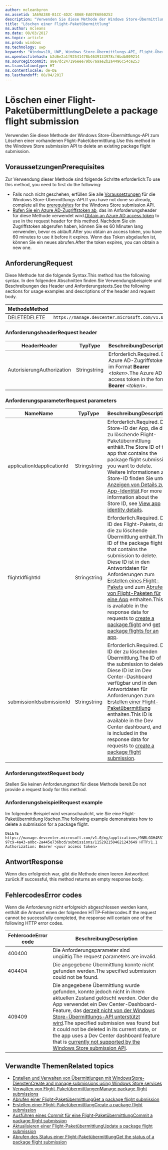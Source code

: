 ```yaml
---
author: mcleanbyron
ms.assetid: 1A69A388-B1CC-4D2C-886B-EA07E6E60252
description: "Verwenden Sie diese Methode der Windows Store-Übermittlungs-API zum Löschen einer vorhandenen Flight-Paketübermittlung."
title: "Löschen einer Flight-Paketübermittlung"
ms.author: mcleans
ms.date: 08/03/2017
ms.topic: article
ms.prod: windows
ms.technology: uwp
keywords: "Windows10, UWP, Windows Store-Übermittlungs-API, Flight-Übermittlungen, löschen, Flight-Paket"
ms.openlocfilehash: b2d6e2a1f92541478b4639133978cf6bdb009214
ms.sourcegitcommit: a8e7dc247196eee79b67aaae2b2a4496c54ce253
ms.translationtype: HT
ms.contentlocale: de-DE
ms.lasthandoff: 08/04/2017
---
```

# <a name="delete-a-package-flight-submission"></a><span data-ttu-id="f84b5-104">Löschen einer Flight-Paketübermittlung</span><span class="sxs-lookup"><span data-stu-id="f84b5-104">Delete a package flight submission</span></span>




<span data-ttu-id="f84b5-105">Verwenden Sie diese Methode der Windows Store-Übermittlungs-API zum Löschen einer vorhandenen Flight-Paketübermittlung.</span><span class="sxs-lookup"><span data-stu-id="f84b5-105">Use this method in the Windows Store submission API to delete an existing package flight submission.</span></span>

## <a name="prerequisites"></a><span data-ttu-id="f84b5-106">Voraussetzungen</span><span class="sxs-lookup"><span data-stu-id="f84b5-106">Prerequisites</span></span>

<span data-ttu-id="f84b5-107">Zur Verwendung dieser Methode sind folgende Schritte erforderlich:</span><span class="sxs-lookup"><span data-stu-id="f84b5-107">To use this method, you need to first do the following:</span></span>

* <span data-ttu-id="f84b5-108">Falls noch nicht geschehen, erfüllen Sie alle [Voraussetzungen](create-and-manage-submissions-using-windows-store-services.md#prerequisites) für die Windows Store-Übermittlungs-API.</span><span class="sxs-lookup"><span data-stu-id="f84b5-108">If you have not done so already, complete all the [prerequisites](create-and-manage-submissions-using-windows-store-services.md#prerequisites) for the Windows Store submission API.</span></span>
* <span data-ttu-id="f84b5-109">[Rufen Sie ein Azure AD-Zugriffstoken ab](create-and-manage-submissions-using-windows-store-services.md#obtain-an-azure-ad-access-token), das im Anforderungsheader für diese Methode verwendet wird.</span><span class="sxs-lookup"><span data-stu-id="f84b5-109">[Obtain an Azure AD access token](create-and-manage-submissions-using-windows-store-services.md#obtain-an-azure-ad-access-token) to use in the request header for this method.</span></span> <span data-ttu-id="f84b5-110">Nachdem Sie ein Zugriffstoken abgerufen haben, können Sie es 60 Minuten lang verwenden, bevor es abläuft.</span><span class="sxs-lookup"><span data-stu-id="f84b5-110">After you obtain an access token, you have 60 minutes to use it before it expires.</span></span> <span data-ttu-id="f84b5-111">Wenn das Token abgelaufen ist, können Sie ein neues abrufen.</span><span class="sxs-lookup"><span data-stu-id="f84b5-111">After the token expires, you can obtain a new one.</span></span>

## <a name="request"></a><span data-ttu-id="f84b5-112">Anforderung</span><span class="sxs-lookup"><span data-stu-id="f84b5-112">Request</span></span>

<span data-ttu-id="f84b5-113">Diese Methode hat die folgende Syntax.</span><span class="sxs-lookup"><span data-stu-id="f84b5-113">This method has the following syntax.</span></span> <span data-ttu-id="f84b5-114">In den folgenden Abschnitten finden Sie Verwendungsbeispiele und Beschreibungen des Header und Anforderungstexts.</span><span class="sxs-lookup"><span data-stu-id="f84b5-114">See the following sections for usage examples and descriptions of the header and request body.</span></span>

| <span data-ttu-id="f84b5-115">Methode</span><span class="sxs-lookup"><span data-stu-id="f84b5-115">Method</span></span> | <span data-ttu-id="f84b5-116">Anforderungs-URI</span><span class="sxs-lookup"><span data-stu-id="f84b5-116">Request URI</span></span>                                                      |
|--------|------------------------------------------------------------------|
| <span data-ttu-id="f84b5-117">DELETE</span><span class="sxs-lookup"><span data-stu-id="f84b5-117">DELETE</span></span>    | ```https://manage.devcenter.microsoft.com/v1.0/my/applications/{applicationid}/flights/{flightId}/submissions/{submissionId}``` |

<span/>
 

### <a name="request-header"></a><span data-ttu-id="f84b5-118">Anforderungsheader</span><span class="sxs-lookup"><span data-stu-id="f84b5-118">Request header</span></span>

| <span data-ttu-id="f84b5-119">Header</span><span class="sxs-lookup"><span data-stu-id="f84b5-119">Header</span></span>        | <span data-ttu-id="f84b5-120">Typ</span><span class="sxs-lookup"><span data-stu-id="f84b5-120">Type</span></span>   | <span data-ttu-id="f84b5-121">Beschreibung</span><span class="sxs-lookup"><span data-stu-id="f84b5-121">Description</span></span>                                                                 |
|---------------|--------|-----------------------------------------------------------------------------|
| <span data-ttu-id="f84b5-122">Autorisierung</span><span class="sxs-lookup"><span data-stu-id="f84b5-122">Authorization</span></span> | <span data-ttu-id="f84b5-123">String</span><span class="sxs-lookup"><span data-stu-id="f84b5-123">string</span></span> | <span data-ttu-id="f84b5-124">Erforderlich.</span><span class="sxs-lookup"><span data-stu-id="f84b5-124">Required.</span></span> <span data-ttu-id="f84b5-125">Das Azure AD-Zugriffstoken im Format **Bearer** &lt;*token*&gt;.</span><span class="sxs-lookup"><span data-stu-id="f84b5-125">The Azure AD access token in the form **Bearer** &lt;*token*&gt;.</span></span> |

<span/>

### <a name="request-parameters"></a><span data-ttu-id="f84b5-126">Anforderungsparameter</span><span class="sxs-lookup"><span data-stu-id="f84b5-126">Request parameters</span></span>

| <span data-ttu-id="f84b5-127">Name</span><span class="sxs-lookup"><span data-stu-id="f84b5-127">Name</span></span>        | <span data-ttu-id="f84b5-128">Typ</span><span class="sxs-lookup"><span data-stu-id="f84b5-128">Type</span></span>   | <span data-ttu-id="f84b5-129">Beschreibung</span><span class="sxs-lookup"><span data-stu-id="f84b5-129">Description</span></span>                                                                 |
|---------------|--------|-----------------------------------------------------------------------------|
| <span data-ttu-id="f84b5-130">applicationId</span><span class="sxs-lookup"><span data-stu-id="f84b5-130">applicationId</span></span> | <span data-ttu-id="f84b5-131">String</span><span class="sxs-lookup"><span data-stu-id="f84b5-131">string</span></span> | <span data-ttu-id="f84b5-132">Erforderlich.</span><span class="sxs-lookup"><span data-stu-id="f84b5-132">Required.</span></span> <span data-ttu-id="f84b5-133">Die Store-ID der App, die die zu löschende Flight-Paketübermittlung enthält.</span><span class="sxs-lookup"><span data-stu-id="f84b5-133">The Store ID of the app that contains the package flight submission you want to delete.</span></span> <span data-ttu-id="f84b5-134">Weitere Informationen zur Store-ID finden Sie unter [Anzeigen von Details zur App-Identität](https://msdn.microsoft.com/windows/uwp/publish/view-app-identity-details).</span><span class="sxs-lookup"><span data-stu-id="f84b5-134">For more information about the Store ID, see [View app identity details](https://msdn.microsoft.com/windows/uwp/publish/view-app-identity-details).</span></span>  |
| <span data-ttu-id="f84b5-135">flightId</span><span class="sxs-lookup"><span data-stu-id="f84b5-135">flightId</span></span> | <span data-ttu-id="f84b5-136">String</span><span class="sxs-lookup"><span data-stu-id="f84b5-136">string</span></span> | <span data-ttu-id="f84b5-137">Erforderlich.</span><span class="sxs-lookup"><span data-stu-id="f84b5-137">Required.</span></span> <span data-ttu-id="f84b5-138">Die ID des Flight-Pakets, das die zu löschende Übermittlung enthält.</span><span class="sxs-lookup"><span data-stu-id="f84b5-138">The ID of the package flight that contains the submission to delete.</span></span> <span data-ttu-id="f84b5-139">Diese ID ist in den Antwortdaten für Anforderungen zum [Erstellen eines Flight-Pakets](create-a-flight.md) und zum [Abrufen von Flight-Paketen für eine App](get-flights-for-an-app.md) enthalten.</span><span class="sxs-lookup"><span data-stu-id="f84b5-139">This ID is available in the response data for requests to [create a package flight](create-a-flight.md) and [get package flights for an app](get-flights-for-an-app.md).</span></span>  |
| <span data-ttu-id="f84b5-140">submissionId</span><span class="sxs-lookup"><span data-stu-id="f84b5-140">submissionId</span></span> | <span data-ttu-id="f84b5-141">String</span><span class="sxs-lookup"><span data-stu-id="f84b5-141">string</span></span> | <span data-ttu-id="f84b5-142">Erforderlich.</span><span class="sxs-lookup"><span data-stu-id="f84b5-142">Required.</span></span> <span data-ttu-id="f84b5-143">Die ID der zu löschenden Übermittlung.</span><span class="sxs-lookup"><span data-stu-id="f84b5-143">The ID of the submission to delete.</span></span> <span data-ttu-id="f84b5-144">Diese ID ist im Dev Center-Dashboard verfügbar und in den Antwortdaten für Anforderungen zum [Erstellen einer Flight-Paketübermittlung](create-a-flight-submission.md) enthalten.</span><span class="sxs-lookup"><span data-stu-id="f84b5-144">This ID is available in the Dev Center dashboard, and it is included in the response data for requests to [create a package flight submission](create-a-flight-submission.md).</span></span>  |

<span/>

### <a name="request-body"></a><span data-ttu-id="f84b5-145">Anforderungstext</span><span class="sxs-lookup"><span data-stu-id="f84b5-145">Request body</span></span>

<span data-ttu-id="f84b5-146">Stellen Sie keinen Anforderungstext für diese Methode bereit.</span><span class="sxs-lookup"><span data-stu-id="f84b5-146">Do not provide a request body for this method.</span></span>

<span/>

### <a name="request-example"></a><span data-ttu-id="f84b5-147">Anforderungsbeispiel</span><span class="sxs-lookup"><span data-stu-id="f84b5-147">Request example</span></span>

<span data-ttu-id="f84b5-148">Im folgenden Beispiel wird veranschaulicht, wie Sie eine Flight-Paketübermittlung löschen.</span><span class="sxs-lookup"><span data-stu-id="f84b5-148">The following example demonstrates how to delete a submission for a package flight.</span></span>

```
DELETE https://manage.devcenter.microsoft.com/v1.0/my/applications/9NBLGGH4R315/flights/43e448df-97c9-4a43-a0bc-2a445e736bcd/submissions/1152921504621243649 HTTP/1.1
Authorization: Bearer <your access token>
```

## <a name="response"></a><span data-ttu-id="f84b5-149">Antwort</span><span class="sxs-lookup"><span data-stu-id="f84b5-149">Response</span></span>

<span data-ttu-id="f84b5-150">Wenn dies erfolgreich war, gibt die Methode einen leeren Antworttext zurück.</span><span class="sxs-lookup"><span data-stu-id="f84b5-150">If successful, this method returns an empty response body.</span></span>

## <a name="error-codes"></a><span data-ttu-id="f84b5-151">Fehlercodes</span><span class="sxs-lookup"><span data-stu-id="f84b5-151">Error codes</span></span>

<span data-ttu-id="f84b5-152">Wenn die Anforderung nicht erfolgreich abgeschlossen werden kann, enthält die Antwort einen der folgenden HTTP-Fehlercodes.</span><span class="sxs-lookup"><span data-stu-id="f84b5-152">If the request cannot be successfully completed, the response will contain one of the following HTTP error codes.</span></span>

| <span data-ttu-id="f84b5-153">Fehlercode</span><span class="sxs-lookup"><span data-stu-id="f84b5-153">Error code</span></span> |  <span data-ttu-id="f84b5-154">Beschreibung</span><span class="sxs-lookup"><span data-stu-id="f84b5-154">Description</span></span>   |
|--------|------------------|
| <span data-ttu-id="f84b5-155">400</span><span class="sxs-lookup"><span data-stu-id="f84b5-155">400</span></span>  | <span data-ttu-id="f84b5-156">Die Anforderungsparameter sind ungültig.</span><span class="sxs-lookup"><span data-stu-id="f84b5-156">The request parameters are invalid.</span></span> |
| <span data-ttu-id="f84b5-157">404</span><span class="sxs-lookup"><span data-stu-id="f84b5-157">404</span></span>  | <span data-ttu-id="f84b5-158">Die angegebene Übermittlung konnte nicht gefunden werden.</span><span class="sxs-lookup"><span data-stu-id="f84b5-158">The specified submission could not be found.</span></span> |
| <span data-ttu-id="f84b5-159">409</span><span class="sxs-lookup"><span data-stu-id="f84b5-159">409</span></span>  | <span data-ttu-id="f84b5-160">Die angegebene Übermittlung wurde gefunden, konnte jedoch nicht in ihrem aktuellen Zustand gelöscht werden. Oder die App verwendet ein Dev Center-Dashboard-Feature, das [derzeit nicht von der Windows Store-Übermittlungs-API unterstützt wird](create-and-manage-submissions-using-windows-store-services.md#not_supported).</span><span class="sxs-lookup"><span data-stu-id="f84b5-160">The specified submission was found but it could not be deleted in its current state, or the app uses a Dev Center dashboard feature that is [currently not supported by the Windows Store submission API](create-and-manage-submissions-using-windows-store-services.md#not_supported).</span></span> |

<span/>

## <a name="related-topics"></a><span data-ttu-id="f84b5-161">Verwandte Themen</span><span class="sxs-lookup"><span data-stu-id="f84b5-161">Related topics</span></span>

* [<span data-ttu-id="f84b5-162">Erstellen und Verwalten von Übermittlungen mit WindowsStore-Diensten</span><span class="sxs-lookup"><span data-stu-id="f84b5-162">Create and manage submissions using Windows Store services</span></span>](create-and-manage-submissions-using-windows-store-services.md)
* [<span data-ttu-id="f84b5-163">Verwalten von Flight-Paketübermittlungen</span><span class="sxs-lookup"><span data-stu-id="f84b5-163">Manage package flight submissions</span></span>](manage-flight-submissions.md)
* [<span data-ttu-id="f84b5-164">Abrufen einer Flight-Paketübermittlung</span><span class="sxs-lookup"><span data-stu-id="f84b5-164">Get a package flight submission</span></span>](get-a-flight-submission.md)
* [<span data-ttu-id="f84b5-165">Erstellen einer Flight-Paketübermittlung</span><span class="sxs-lookup"><span data-stu-id="f84b5-165">Create a package flight submission</span></span>](create-a-flight-submission.md)
* [<span data-ttu-id="f84b5-166">Ausführen eines Commit für eine Flight-Paketübermittlung</span><span class="sxs-lookup"><span data-stu-id="f84b5-166">Commit a package flight submission</span></span>](commit-a-flight-submission.md)
* [<span data-ttu-id="f84b5-167">Aktualisieren einer Flight-Paketübermittlung</span><span class="sxs-lookup"><span data-stu-id="f84b5-167">Update a package flight submission</span></span>](update-a-flight-submission.md)
* [<span data-ttu-id="f84b5-168">Abrufen des Status einer Flight-Paketübermittlung</span><span class="sxs-lookup"><span data-stu-id="f84b5-168">Get the status of a package flight submission</span></span>](get-status-for-a-flight-submission.md)
